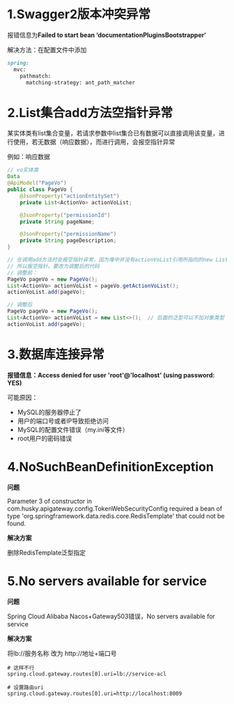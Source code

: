 # 1.Swagger2版本冲突异常

报错信息为**Failed to start bean ‘documentationPluginsBootstrapper‘**

解决方法：在配置文件中添加

```markdown
spring:
  mvc:
    pathmatch:
      matching-strategy: ant_path_matcher
```

# 2.List集合add方法空指针异常

某实体类有list集合变量，若请求参数中list集合已有数据可以直接调用该变量，进行使用，若无数据（响应数据），而进行调用，会报空指针异常

例如：响应数据

```java
// vo实体类
Data
@ApiModel("PageVo")
public class PageVo {
    @JsonProperty("actionEntitySet")
    private List<ActionVo> actionVoList;

    @JsonProperty("permissionId")
    private String pageName;

    @JsonProperty("permissionName")
    private String pageDescription;
}

// 在调用add方法时会报空指针异常，因为堆中并没有actionVoList引用所指向的new List<ActionVo>()对象，为null
// 所以报空指针。要改为调整后的代码
// 调整前：
PageVo pageVo = new PageVo();
List<ActionVo> actionVoList = pageVo.getActionVoList();
actionVoList.add(pageVo);

// 调整后
PageVo pageVo = new PageVo();
List<ActionVo> actionVoList = new List<>();  // 后面的泛型可以不加对象类型
actionVoList.add(pageVo);

```

# 3.数据库连接异常

**报错信息：Access denied for user 'root'@'localhost' (using password: YES)**

可能原因：

- MySQL的服务器停止了
- 用户的端口号或者IP导致拒绝访问
- MySQL的配置文件错误（my.ini等文件）
- root用户的密码错误



# 4.NoSuchBeanDefinitionException

**问题**

Parameter 3 of constructor in com.husky.apigateway.config.TokenWebSecurityConfig required a bean of type 'org.springframework.data.redis.core.RedisTemplate' that could not be found.

**解决方案**

删除RedisTemplate泛型指定



# 5.No servers available for service

**问题**

Spring Cloud Alibaba Nacos+Gateway503错误，No servers available for service

**解决方案**

将lb://服务名称   改为  http://地址+端口号

```properties
# 这样不行
spring.cloud.gateway.routes[0].uri=lb://service-acl

# 设置路由uri  
spring.cloud.gateway.routes[0].uri=http://localhost:8009
```

